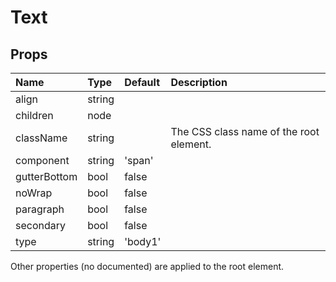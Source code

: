 Text
====



Props
-----


| Name | Type | Default | Description |
|:-----|:-----|:-----|:-----|
| align | string |  |   |
| children | node |  |   |
| className | string |  |  The CSS class name of the root element. |
| component | string | 'span' |   |
| gutterBottom | bool | false |   |
| noWrap | bool | false |   |
| paragraph | bool | false |   |
| secondary | bool | false |   |
| type | string | 'body1' |   |

Other properties (no documented) are applied to the root element.

